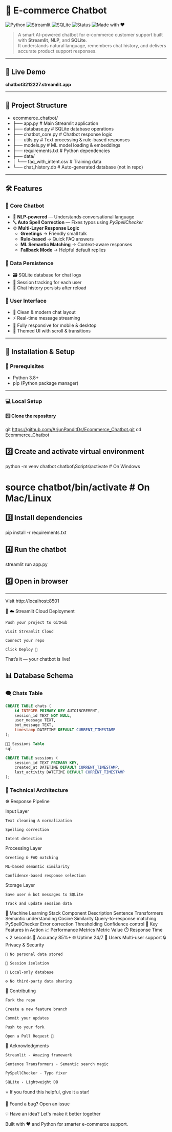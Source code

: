 # 🤖 E-commerce Chatbot  

![Python](https://img.shields.io/badge/Python-3.8+-blue?logo=python)
![Streamlit](https://img.shields.io/badge/Streamlit-App-red?logo=streamlit)
![SQLite](https://img.shields.io/badge/Database-SQLite-green?logo=sqlite)
![Status](https://img.shields.io/badge/Status-Active-brightgreen)
![Made with ❤️](https://img.shields.io/badge/Made%20with-%E2%9D%A4-red)

> A smart AI-powered chatbot for e-commerce customer support built with **Streamlit**, **NLP**, and **SQLite**.  
> It understands natural language, remembers chat history, and delivers accurate product support responses.  

---

## 🚀 Live Demo  
**chatbot3212227.streamlit.app**  

---

## 📁 Project Structure

- ecommerce_chatbot/
- ├── app.py # Main Streamlit application
- ├── database.py # SQLite database operations
- ├── chatbot_core.py # Chatbot response logic
- ├── utils.py # Text processing & rule-based responses
- ├── models.py # ML model loading & embeddings
- ├── requirements.txt # Python dependencies
- ├── data/
- │ └── faq_with_intent.csv # Training data
- └── chat_history.db # Auto-generated database (not in repo)


---

## 🛠️ Features  

### 🤖 Core Chatbot
- 🧠 **NLP-powered** — Understands conversational language  
- 🔤 **Auto Spell Correction** — Fixes typos using *PySpellChecker*  
- ⚙️ **Multi-Layer Response Logic**
  - **Greetings** → Friendly small talk  
  - **Rule-based** → Quick FAQ answers  
  - **ML Semantic Matching** → Context-aware responses  
  - **Fallback Mode** → Helpful default replies  

### 💾 Data Persistence  
- 🗃️ SQLite database for chat logs  
- 🧩 Session tracking for each user  
- 🔄 Chat history persists after reload  

### 🎨 User Interface  
- 💬 Clean & modern chat layout  
- ⚡ Real-time message streaming  
- 📱 Fully responsive for mobile & desktop  
- 🎨 Themed UI with scroll & transitions  

---

## 🔧 Installation & Setup  

### 🧰 Prerequisites
- Python 3.8+  
- pip (Python package manager)

---

### 💻 Local Setup  

#### 1️⃣ Clone the repository
git https://github.com/ArjunPanditDs/Ecommerce_Chatbot.git
cd Ecommerce_Chatbot

## 2️⃣ Create and activate virtual environment

python -m venv chatbot
chatbot\Scripts\activate   # On Windows
# source chatbot/bin/activate   # On Mac/Linux

## 3️⃣ Install dependencies

pip install -r requirements.txt

## 4️⃣ Run the chatbot

streamlit run app.py

## 5️⃣ Open in browser
---

Visit http://localhost:8501

🎉
☁️ Streamlit Cloud Deployment

    Push your project to GitHub

    Visit Streamlit Cloud

    Connect your repo

    Click Deploy 🚀

That’s it — your chatbot is live!

## 📊 Database Schema

### 🗨️ Chats Table

```sql
CREATE TABLE chats (
    id INTEGER PRIMARY KEY AUTOINCREMENT,
    session_id TEXT NOT NULL,
    user_message TEXT,
    bot_message TEXT,
    timestamp DATETIME DEFAULT CURRENT_TIMESTAMP
);

🧑‍💻 Sessions Table
sql

CREATE TABLE sessions (
    session_id TEXT PRIMARY KEY,
    created_at DATETIME DEFAULT CURRENT_TIMESTAMP,
    last_activity DATETIME DEFAULT CURRENT_TIMESTAMP
);

```

### 🧠 Technical Architecture
⚙️ Response Pipeline

Input Layer

    Text cleaning & normalization

    Spelling correction

    Intent detection

Processing Layer

    Greeting & FAQ matching

    ML-based semantic similarity

    Confidence-based response selection

Storage Layer

    Save user & bot messages to SQLite

    Track and update session data

🧬 Machine Learning Stack
Component	Description
Sentence Transformers	Semantic understanding
Cosine Similarity	Query-to-response matching
PySpellChecker	Error correction
Thresholding	Confidence control
🌟 Key Features in Action
📈 Performance Metrics
Metric	Value
⏱️ Response Time	< 2 seconds
🎯 Accuracy	85%+
🌐 Uptime	24/7
🧍 Users	Multi-user support
🔒 Privacy & Security

    🚫 No personal data stored

    🔐 Session isolation

    💾 Local-only database

    ⚙️ No third-party data sharing

🤝 Contributing

    Fork the repo

    Create a new feature branch

    Commit your updates

    Push to your fork

    Open a Pull Request 🚀

🙏 Acknowledgments

    Streamlit - Amazing framework

    Sentence Transformers - Semantic search magic

    PySpellChecker - Typo fixer

    SQLite - Lightweight DB

⭐ If you found this helpful, give it a star!

🐛 Found a bug? Open an issue

💡 Have an idea? Let's make it better together

Built with ❤️ and Python for smarter e-commerce support.
